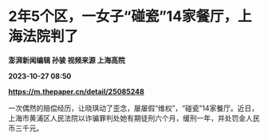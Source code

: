 # 2年5个区，一女子“碰瓷”14家餐厅，上海法院判了
**澎湃新闻编辑 孙骏 视频来源 上海高院**

**2023-10-27 08:50**

**https://m.thepaper.cn/detail/25085248**

一次偶然的赔偿经历，让晓琪动了歪念，屡屡假“维权”，“碰瓷”14家餐厅。近日，上海市黄浦区人民法院以诈骗罪判处她有期徒刑六个月，缓刑一年，并处罚金人民币三千元。